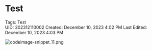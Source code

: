 # Test

Tags: Test\
UID: 202312110002
Created: December 10, 2023 4:02 PM
Last Edited: December 10, 2023 4:03 PM

![codeimage-snippet_11.png](Test%20476a9dd5ff1b4775b2d5afd891b95a8b/codeimage-snippet_11.png)